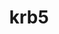 ---
title: "krb5"
layout: cache
categories: [package, develop-2023-09-03]
meta: {"versions": ["1.20.1"], "compilers": ["apple-clang@=14.0.0", "gcc@=11.1.0", "gcc@=11.3.0", "gcc@=11.4.0", "gcc@=12.1.0", "gcc@=7.3.1", "gcc@=7.5.0"], "oss": ["amzn2", "ubuntu18.04", "ubuntu20.04", "ubuntu22.04", "ventura"], "platforms": ["darwin", "linux"], "targets": ["aarch64", "neoverse_n1", "ppc64le", "x86_64", "x86_64_v3"], "stacks": ["aws-isc", "aws-isc-aarch64", "data-vis-sdk", "e4s", "e4s-oneapi", "e4s-power", "ml-darwin-aarch64-mps", "ml-linux-x86_64-cpu", "ml-linux-x86_64-cuda", "ml-linux-x86_64-rocm", "radiuss", "radiuss-aws", "radiuss-aws-aarch64", "root", "tutorial"], "num_specs": 17, "num_specs_by_stack": {"root": 17, "ml-darwin-aarch64-mps": 1, "aws-isc-aarch64": 2, "radiuss-aws-aarch64": 2, "radiuss-aws": 1, "aws-isc": 1, "radiuss": 2, "e4s-power": 2, "e4s-oneapi": 1, "data-vis-sdk": 1, "e4s": 2, "tutorial": 2, "ml-linux-x86_64-cuda": 1, "ml-linux-x86_64-cpu": 1, "ml-linux-x86_64-rocm": 1}}
spec_details: [{"hash": "hjiefqe5sjfbqtl7b6iq5kx6deqgoeh7", "compiler": "apple-clang@=14.0.0", "versions": ["1.20.1"], "os": "ventura", "platform": "darwin", "target": "aarch64", "variants": ["build_system=autotools", "+shared"], "stacks": ["root", "ml-darwin-aarch64-mps"], "size": "-", "tarball": "https://binaries.spack.io/releases/develop-2023-09-03/build_cache/darwin-ventura-aarch64/apple-clang-14.0.0/krb5-1.20.1/darwin-ventura-aarch64-apple-clang-14.0.0-krb5-1.20.1-hjiefqe5sjfbqtl7b6iq5kx6deqgoeh7.spack"}, {"hash": "fy5x5vzhsxzamvtegc3xg3i3tmnp6znd", "compiler": "gcc@=7.3.1", "versions": ["1.20.1"], "os": "amzn2", "platform": "linux", "target": "aarch64", "variants": ["build_system=autotools", "+shared"], "stacks": ["aws-isc-aarch64", "root"], "size": "-", "tarball": "https://binaries.spack.io/releases/develop-2023-09-03/build_cache/linux-amzn2-aarch64/gcc-7.3.1/krb5-1.20.1/linux-amzn2-aarch64-gcc-7.3.1-krb5-1.20.1-fy5x5vzhsxzamvtegc3xg3i3tmnp6znd.spack"}, {"hash": "sju547ptpwjp5ou5dxpp4qk5n6psqfms", "compiler": "gcc@=7.3.1", "versions": ["1.20.1"], "os": "amzn2", "platform": "linux", "target": "aarch64", "variants": ["build_system=autotools", "+shared"], "stacks": ["root", "radiuss-aws-aarch64"], "size": "-", "tarball": "https://binaries.spack.io/releases/develop-2023-09-03/build_cache/linux-amzn2-aarch64/gcc-7.3.1/krb5-1.20.1/linux-amzn2-aarch64-gcc-7.3.1-krb5-1.20.1-sju547ptpwjp5ou5dxpp4qk5n6psqfms.spack"}, {"hash": "udwynnnaurey32sw7r6wcnhikdd4fanl", "compiler": "gcc@=7.3.1", "versions": ["1.20.1"], "os": "amzn2", "platform": "linux", "target": "neoverse_n1", "variants": ["build_system=autotools", "+shared"], "stacks": ["root", "radiuss-aws-aarch64"], "size": "-", "tarball": "https://binaries.spack.io/releases/develop-2023-09-03/build_cache/linux-amzn2-neoverse_n1/gcc-7.3.1/krb5-1.20.1/linux-amzn2-neoverse_n1-gcc-7.3.1-krb5-1.20.1-udwynnnaurey32sw7r6wcnhikdd4fanl.spack"}, {"hash": "lpe3tu4evmvxdxnwgn7fktcqf4mhwsef", "compiler": "gcc@=7.3.1", "versions": ["1.20.1"], "os": "amzn2", "platform": "linux", "target": "neoverse_n1", "variants": ["build_system=autotools", "+shared"], "stacks": ["aws-isc-aarch64", "root"], "size": "-", "tarball": "https://binaries.spack.io/releases/develop-2023-09-03/build_cache/linux-amzn2-neoverse_n1/gcc-7.3.1/krb5-1.20.1/linux-amzn2-neoverse_n1-gcc-7.3.1-krb5-1.20.1-lpe3tu4evmvxdxnwgn7fktcqf4mhwsef.spack"}, {"hash": "qrvfg2lrgjannstxetm4yf57ujvxznsw", "compiler": "gcc@=7.3.1", "versions": ["1.20.1"], "os": "amzn2", "platform": "linux", "target": "x86_64_v3", "variants": ["build_system=autotools", "+shared"], "stacks": ["radiuss-aws", "root"], "size": "-", "tarball": "https://binaries.spack.io/releases/develop-2023-09-03/build_cache/linux-amzn2-x86_64_v3/gcc-7.3.1/krb5-1.20.1/linux-amzn2-x86_64_v3-gcc-7.3.1-krb5-1.20.1-qrvfg2lrgjannstxetm4yf57ujvxznsw.spack"}, {"hash": "n7uxd5djl5cac7esj2ga4vk2ay455cyr", "compiler": "gcc@=7.3.1", "versions": ["1.20.1"], "os": "amzn2", "platform": "linux", "target": "x86_64_v3", "variants": ["build_system=autotools", "+shared"], "stacks": ["root", "aws-isc"], "size": "-", "tarball": "https://binaries.spack.io/releases/develop-2023-09-03/build_cache/linux-amzn2-x86_64_v3/gcc-7.3.1/krb5-1.20.1/linux-amzn2-x86_64_v3-gcc-7.3.1-krb5-1.20.1-n7uxd5djl5cac7esj2ga4vk2ay455cyr.spack"}, {"hash": "m4yhmu35ayydurxrz4af5qqzqlks5fko", "compiler": "gcc@=7.5.0", "versions": ["1.20.1"], "os": "ubuntu18.04", "platform": "linux", "target": "x86_64_v3", "variants": ["build_system=autotools", "+shared"], "stacks": ["root", "radiuss"], "size": "-", "tarball": "https://binaries.spack.io/releases/develop-2023-09-03/build_cache/linux-ubuntu18.04-x86_64_v3/gcc-7.5.0/krb5-1.20.1/linux-ubuntu18.04-x86_64_v3-gcc-7.5.0-krb5-1.20.1-m4yhmu35ayydurxrz4af5qqzqlks5fko.spack"}, {"hash": "3nkecr636jnrsst33iajhzmrd23ojdu4", "compiler": "gcc@=7.5.0", "versions": ["1.20.1"], "os": "ubuntu18.04", "platform": "linux", "target": "x86_64_v3", "variants": ["build_system=autotools", "+shared"], "stacks": ["root", "radiuss"], "size": "-", "tarball": "https://binaries.spack.io/releases/develop-2023-09-03/build_cache/linux-ubuntu18.04-x86_64_v3/gcc-7.5.0/krb5-1.20.1/linux-ubuntu18.04-x86_64_v3-gcc-7.5.0-krb5-1.20.1-3nkecr636jnrsst33iajhzmrd23ojdu4.spack"}, {"hash": "sae34fulpkvertuo3hq5lpf4ef5zsolb", "compiler": "gcc@=11.1.0", "versions": ["1.20.1"], "os": "ubuntu20.04", "platform": "linux", "target": "ppc64le", "variants": ["build_system=autotools", "+shared"], "stacks": ["e4s-power", "root"], "size": "-", "tarball": "https://binaries.spack.io/releases/develop-2023-09-03/build_cache/linux-ubuntu20.04-ppc64le/gcc-11.1.0/krb5-1.20.1/linux-ubuntu20.04-ppc64le-gcc-11.1.0-krb5-1.20.1-sae34fulpkvertuo3hq5lpf4ef5zsolb.spack"}, {"hash": "n2kvbnsjv4bqlnrmoga5imfqtkoe6qkj", "compiler": "gcc@=11.1.0", "versions": ["1.20.1"], "os": "ubuntu20.04", "platform": "linux", "target": "ppc64le", "variants": ["build_system=autotools", "+shared"], "stacks": ["e4s-power", "root"], "size": "-", "tarball": "https://binaries.spack.io/releases/develop-2023-09-03/build_cache/linux-ubuntu20.04-ppc64le/gcc-11.1.0/krb5-1.20.1/linux-ubuntu20.04-ppc64le-gcc-11.1.0-krb5-1.20.1-n2kvbnsjv4bqlnrmoga5imfqtkoe6qkj.spack"}, {"hash": "uhexk5nba2pgqsxhcqelxy2k4f6j6oby", "compiler": "gcc@=11.4.0", "versions": ["1.20.1"], "os": "ubuntu20.04", "platform": "linux", "target": "x86_64", "variants": ["build_system=autotools", "+shared"], "stacks": ["e4s-oneapi", "root"], "size": "-", "tarball": "https://binaries.spack.io/releases/develop-2023-09-03/build_cache/linux-ubuntu20.04-x86_64/gcc-11.4.0/krb5-1.20.1/linux-ubuntu20.04-x86_64-gcc-11.4.0-krb5-1.20.1-uhexk5nba2pgqsxhcqelxy2k4f6j6oby.spack"}, {"hash": "utsu3kft6fbqrbxivo52pkn23fstmfqa", "compiler": "gcc@=11.1.0", "versions": ["1.20.1"], "os": "ubuntu20.04", "platform": "linux", "target": "x86_64_v3", "variants": ["build_system=autotools", "+shared"], "stacks": ["data-vis-sdk", "root"], "size": "-", "tarball": "https://binaries.spack.io/releases/develop-2023-09-03/build_cache/linux-ubuntu20.04-x86_64_v3/gcc-11.1.0/krb5-1.20.1/linux-ubuntu20.04-x86_64_v3-gcc-11.1.0-krb5-1.20.1-utsu3kft6fbqrbxivo52pkn23fstmfqa.spack"}, {"hash": "lyt6pkt5mwuthu5sacw2rtdaq3waasif", "compiler": "gcc@=11.1.0", "versions": ["1.20.1"], "os": "ubuntu20.04", "platform": "linux", "target": "x86_64_v3", "variants": ["build_system=autotools", "+shared"], "stacks": ["root", "e4s"], "size": "-", "tarball": "https://binaries.spack.io/releases/develop-2023-09-03/build_cache/linux-ubuntu20.04-x86_64_v3/gcc-11.1.0/krb5-1.20.1/linux-ubuntu20.04-x86_64_v3-gcc-11.1.0-krb5-1.20.1-lyt6pkt5mwuthu5sacw2rtdaq3waasif.spack"}, {"hash": "sich4inoskqtysrzq5uyveueewwca3dp", "compiler": "gcc@=11.1.0", "versions": ["1.20.1"], "os": "ubuntu20.04", "platform": "linux", "target": "x86_64_v3", "variants": ["build_system=autotools", "+shared"], "stacks": ["root", "e4s"], "size": "-", "tarball": "https://binaries.spack.io/releases/develop-2023-09-03/build_cache/linux-ubuntu20.04-x86_64_v3/gcc-11.1.0/krb5-1.20.1/linux-ubuntu20.04-x86_64_v3-gcc-11.1.0-krb5-1.20.1-sich4inoskqtysrzq5uyveueewwca3dp.spack"}, {"hash": "23zzvpni7nhp52s6gv3fqqy5scwgzdwn", "compiler": "gcc@=11.3.0", "versions": ["1.20.1"], "os": "ubuntu22.04", "platform": "linux", "target": "x86_64_v3", "variants": ["build_system=autotools", "+shared"], "stacks": ["tutorial", "ml-linux-x86_64-cuda", "root", "ml-linux-x86_64-cpu", "ml-linux-x86_64-rocm"], "size": "-", "tarball": "https://binaries.spack.io/releases/develop-2023-09-03/build_cache/linux-ubuntu22.04-x86_64_v3/gcc-11.3.0/krb5-1.20.1/linux-ubuntu22.04-x86_64_v3-gcc-11.3.0-krb5-1.20.1-23zzvpni7nhp52s6gv3fqqy5scwgzdwn.spack"}, {"hash": "pqh2p4vwiqgaq4knd5ocbcrodb5w62gb", "compiler": "gcc@=12.1.0", "versions": ["1.20.1"], "os": "ubuntu22.04", "platform": "linux", "target": "x86_64_v3", "variants": ["build_system=autotools", "+shared"], "stacks": ["tutorial", "root"], "size": "-", "tarball": "https://binaries.spack.io/releases/develop-2023-09-03/build_cache/linux-ubuntu22.04-x86_64_v3/gcc-12.1.0/krb5-1.20.1/linux-ubuntu22.04-x86_64_v3-gcc-12.1.0-krb5-1.20.1-pqh2p4vwiqgaq4knd5ocbcrodb5w62gb.spack"}]
---